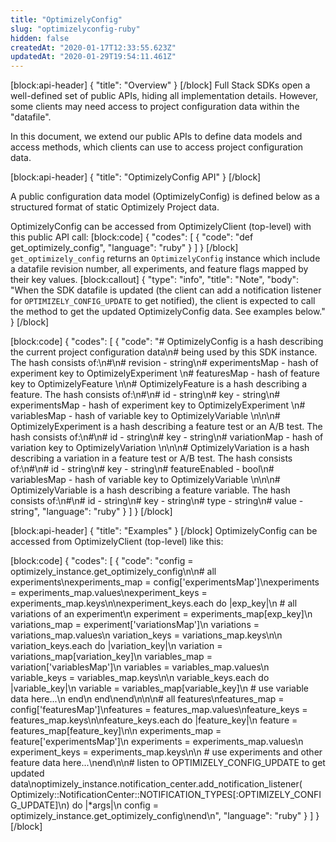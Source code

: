 ```yaml
---
title: "OptimizelyConfig"
slug: "optimizelyconfig-ruby"
hidden: false
createdAt: "2020-01-17T12:33:55.623Z"
updatedAt: "2020-01-29T19:54:11.461Z"
---
```

[block:api-header]
{
  "title": "Overview"
}
[/block]
Full Stack SDKs open a well-defined set of public APIs, hiding all implementation details. However, some clients may need access to project configuration data within the "datafile". 

In this document, we extend our public APIs to define data models and access methods, which clients can use to access project configuration data. 

[block:api-header]
{
  "title": "OptimizelyConfig API"
}
[/block]

A public configuration data model (OptimizelyConfig) is defined below as a structured format of static Optimizely Project data.

OptimizelyConfig can be accessed from OptimizelyClient (top-level) with this public API call:
[block:code]
{
  "codes": [
    {
      "code": "def get_optimizely_config",
      "language": "ruby"
    }
  ]
}
[/block]
`get_optimizely_config` returns
an `OptimizelyConfig` instance which include a datafile revision number, all experiments, and feature flags mapped by their key values.
[block:callout]
{
  "type": "info",
  "title": "Note",
  "body": "When the SDK datafile is updated (the client can add a notification listener for `OPTIMIZELY_CONFIG_UPDATE` to get notified), the client is expected to call the method to get the updated OptimizelyConfig data. See examples below."
}
[/block]

[block:code]
{
  "codes": [
    {
      "code": "# OptimizelyConfig is a hash describing the current project configuration data\n# being used by this SDK instance. The hash consists of:\n#\n# revision - string\n# experimentsMap - hash of experiment key to OptimizelyExperiment \n# featuresMap - hash of feature key to OptimizelyFeature \n\n# OptimizelyFeature is a hash describing a feature. The hash consists of:\n#\n# id - string\n# key - string\n# experimentsMap - hash of experiment key to OptimizelyExperiment \n# variablesMap - hash of variable key to OptimizelyVariable \n\n\n# OptimizelyExperiment is a hash describing a feature test or an A/B test. The hash consists of:\n#\n# id - string\n# key - string\n# variationMap - hash of variation key to OptimizelyVariation \n\n\n# OptimizelyVariation is a hash describing a variation in a feature test or A/B test. The hash consists of:\n#\n# id - string\n# key - string\n# featureEnabled - bool\n# variablesMap - hash of variable key to OptimizelyVariable \n\n\n# OptimizelyVariable is a hash describing a feature variable. The hash consists of:\n#\n# id - string\n# key - string\n# type - string\n# value - string",
      "language": "ruby"
    }
  ]
}
[/block]

[block:api-header]
{
  "title": "Examples"
}
[/block]
OptimizelyConfig can be accessed from OptimizelyClient (top-level) like this:

[block:code]
{
  "codes": [
    {
      "code": "config = optimizely_instance.get_optimizely_config\n\n# all experiments\nexperiments_map = config['experimentsMap']\nexperiments = experiments_map.values\nexperiment_keys = experiments_map.keys\n\nexperiment_keys.each do |exp_key|\n  # all variations of an experiment\n  experiment = experiments_map[exp_key]\n  variations_map = experiment['variationsMap']\n  variations = variations_map.values\n  variation_keys = variations_map.keys\n\n  variation_keys.each do |variation_key|\n    variation = variations_map[variation_key]\n    variables_map = variation['variablesMap']\n    variables = variables_map.values\n    variable_keys = variables_map.keys\n\n    variable_keys.each do |variable_key|\n      variable = variables_map[variable_key]\n      # use variable data here...\n    end\n  end\nend\n\n\n# all features\nfeatures_map = config['featuresMap']\nfeatures = features_map.values\nfeature_keys = features_map.keys\n\nfeature_keys.each do |feature_key|\n  feature = features_map[feature_key]\n\n  experiments_map = feature['experimentsMap']\n  experiments = experiments_map.values\n  experiment_keys = experiments_map.keys\n\n  # use experiments and other feature data here...\nend\n\n# listen to OPTIMIZELY_CONFIG_UPDATE to get updated data\noptimizely_instance.notification_center.add_notification_listener( Optimizely::NotificationCenter::NOTIFICATION_TYPES[:OPTIMIZELY_CONFIG_UPDATE]\n) do |*args|\n  config = optimizely_instance.get_optimizely_config\nend\n",
      "language": "ruby"
    }
  ]
}
[/block]